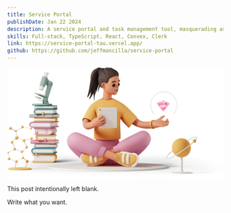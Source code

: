 ```yaml
---
title: Service Portal
publishDate: Jan 22 2024
description: A service portal and task management tool, masquerading as a blacksmithing service.
skills: Full-stack, TypeScript, React, Convex, Clerk
link: https://service-portal-tau.vercel.app/
github: https://github.com/jeffmancilla/service-portal
---
```


![Illustration of woman using a meditation app](/assets/blog/casual-life-3d-meditation-crystal.webp)

This post intentionally left blank.

Write what you want.
